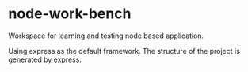 # node-work-bench

Workspace for learning and testing node based application.

Using express as the default framework. The structure of the project is generated by express.
